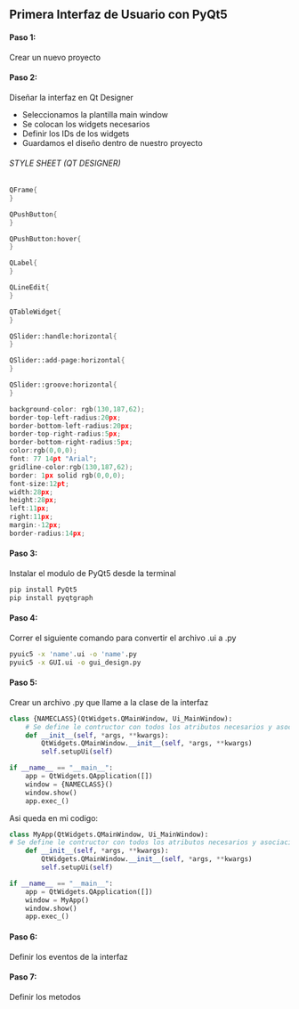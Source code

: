 ## Primera Interfaz de Usuario con PyQt5
#### Paso 1:
Crear un nuevo proyecto

#### Paso 2:
Diseñar la interfaz en Qt Designer
- Seleccionamos la plantilla main window
- Se colocan los widgets necesarios
- Definir los IDs de los widgets
- Guardamos el diseño dentro de nuestro proyecto

###### STYLE SHEET (QT DESIGNER)

```c++
QFrame{
}

QPushButton{
}

QPushButton:hover{
}

QLabel{
}

QLineEdit{
}

QTableWidget{
}

QSlider::handle:horizontal{
}

QSlider::add-page:horizontal{
}

QSlider::groove:horizontal{
}
```
```c++
background-color: rgb(130,187,62);
border-top-left-radius:20px;
border-bottom-left-radius:20px;
border-top-right-radius:5px;
border-bottom-right-radius:5px;
color:rgb(0,0,0);
font: 77 14pt "Arial";
gridline-color:rgb(130,187,62);
border: 1px solid rgb(0,0,0);
font-size:12pt;
width:28px;
height:28px;
left:11px;
right:11px;
margin:-12px;
border-radius:14px;
```

#### Paso 3:
Instalar el modulo de PyQt5 desde la terminal
```bash
pip install PyQt5
pip install pyqtgraph
```

#### Paso 4:
Correr el siguiente comando para convertir el archivo .ui a .py
```bash
pyuic5 -x 'name'.ui -o 'name'.py
pyuic5 -x GUI.ui -o gui_design.py
```

#### Paso 5:
Crear un archivo .py que llame a la clase de la interfaz
```python
class {NAMECLASS}(QtWidgets.QMainWindow, Ui_MainWindow):
    # Se define le contructor con todos los atributos necesarios y asociacion de metodos
    def __init__(self, *args, **kwargs):
        QtWidgets.QMainWindow.__init__(self, *args, **kwargs)
        self.setupUi(self)

if __name__ == "__main__":
    app = QtWidgets.QApplication([])
    window = {NAMECLASS}()
    window.show()
    app.exec_()
```
Asi queda en mi codigo:
```python
class MyApp(QtWidgets.QMainWindow, Ui_MainWindow):
# Se define le contructor con todos los atributos necesarios y asociacion de metodos
    def __init__(self, *args, **kwargs):
        QtWidgets.QMainWindow.__init__(self, *args, **kwargs)
        self.setupUi(self)

if __name__ == "__main__":
    app = QtWidgets.QApplication([])
    window = MyApp()
    window.show()
    app.exec_()
```
#### Paso 6:
Definir los eventos de la interfaz

#### Paso 7:
Definir los metodos